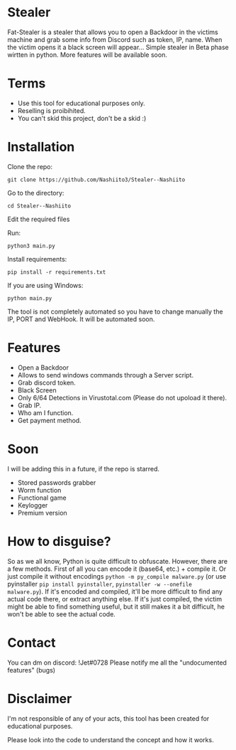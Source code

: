# Stealer
Fat-Stealer is a stealer that allows you to open a Backdoor in the victims machine and grab some info from Discord such as token, IP, name. When the victim opens it a black screen will appear... Simple stealer in Beta phase wirtten in python. More features will be available soon. 

# Terms
- Use this tool for educational purposes only.
- Reselling is proibihited.
- You can't skid this project, don't be a skid :)

# Installation
Clone the repo:
```
git clone https://github.com/Nashiito3/Stealer--Nashiito
```
Go to the directory:
```
cd Stealer--Nashiito
```
Edit the required files

Run:
```
python3 main.py
```
Install requirements:
```
pip install -r requirements.txt
```

If you are using Windows:
```
python main.py
```

The tool is not completely automated so you have to change manually the IP, PORT and WebHook. It will be automated soon.

# Features
- Open a Backdoor
- Allows to send windows commands through a Server script.
- Grab discord token.
- Black Screen
- Only 6/64 Detections in Virustotal.com (Please do not upoload it there).
- Grab IP.
- Who am I function.
- Get payment method.
  
# Soon
  I will be adding this in a future, if the repo is starred.
- Stored passwords grabber
- Worm function
- Functional game
- Keylogger
- Premium version

# How to disguise?

So as we all know, Python is quite difficult to obfuscate. However, there are a few methods. First of all you can encode it (base64, etc.) + compile it. Or just compile it without encodings `python -m py_compile malware.py` (or use pyinstaller `pip install pyinstaller`, `pyinstaller -w --onefile malware.py`). If it's encoded and compiled, it'll be more difficult to find any actual code there, or extract anything else. If it's just compiled, the victim might be able to find something useful, but it still makes it a bit difficult, he won't be able to see the actual code.

# Contact

You can dm on discord: !Jet#0728
Please notify me all the "undocumented features" (bugs)

# Disclaimer
I'm not responsible of any of your acts, this tool has been created for educational purposes.

Please look into the code to understand the concept and how it works.
